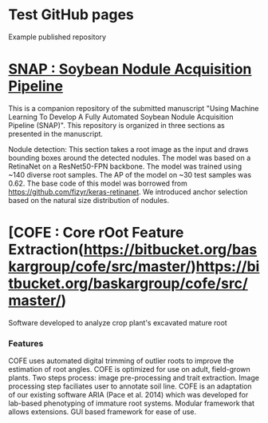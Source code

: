 # Test GitHub pages  
Example published repository  

# [SNAP : Soybean Nodule Acquisition Pipeline](https://github.com/znjubery/snap)  

This is a companion repository of the submitted manuscript "Using Machine Learning To Develop A Fully Automated Soybean Nodule Acquisition Pipeline (SNAP)". This repository is organized in three sections as presented in the manuscript.

Nodule detection: This section takes a root image as the input and draws bounding boxes around the detected nodules. The model was based on a RetinaNet on a ResNet50-FPN backbone. The model was trained using ~140 diverse root samples. The AP of the model on ~30 test samples was 0.62. The base code of this model was borrowed from https://github.com/fizyr/keras-retinanet. We introduced anchor selection based on the natural size distribution of nodules.



# [COFE : Core rOot Feature Extraction(https://bitbucket.org/baskargroup/cofe/src/master/)https://bitbucket.org/baskargroup/cofe/src/master/)  

Software developed to analyze crop plant's excavated mature root

### Features
COFE uses automated digital trimming of outlier roots to improve the estimation of root angles.
COFE is optimized for use on adult, field-grown plants.
Two steps process: image pre-processing and trait extraction. Image processing step faciliates user to annotate soil line.
COFE is an adaptation of our existing software ARIA (Pace et al. 2014) which was developed for lab-based phenotyping of immature root systems.
Modular framework that allows extensions.
GUI based framework for ease of use.


